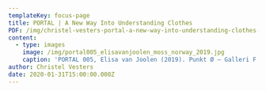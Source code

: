```yaml
---
templateKey: focus-page
title: PORTAL | A New Way Into Understanding Clothes
PDF: /img/christel-vesters-portal-a-new-way-into-understanding-clothes-2020-.pdf
content:
  - type: images
    image: /img/portal005_elisavanjoolen_moss_norway_2019.jpg
    caption: 'PORTAL 005, Elisa van Joolen (2019). Punkt Ø – Galleri F 15, Moss, Norway.'
author: Christel Vesters
date: 2020-01-31T15:00:00.000Z
---
```

